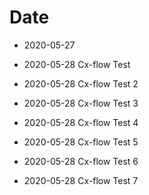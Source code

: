 # Date

* 2020-05-27

* 2020-05-28 Cx-flow Test

* 2020-05-28 Cx-flow Test 2

* 2020-05-28 Cx-flow Test 3

* 2020-05-28 Cx-flow Test 4

* 2020-05-28 Cx-flow Test 5

* 2020-05-28 Cx-flow Test 6

* 2020-05-28 Cx-flow Test 7
